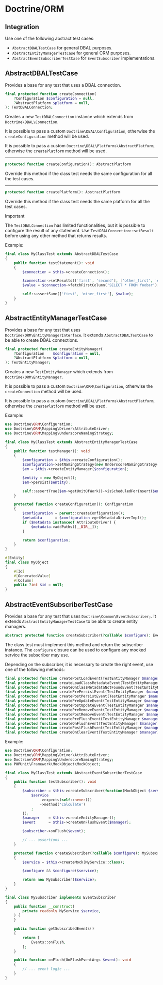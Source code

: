 # Doctrine/ORM

## Integration

Use one of the following abstract test cases:

- `AbstractDBALTestCase` for general DBAL purposes.
- `AbstractEntityManagerTestCase` for general ORM purposes.
- `AbstractEventSubscriberTestCase` for `EventSubscriber` implementations.

## AbstractDBALTestCase

Provides a base for any test that uses a DBAL connection.

```php
final protected function createConnection(
    ?Configuration $configuration = null,
    ?AbstractPlatform $platform = null,
): TestDBALConnection;
```

Creates a new `TestDBALConnection` instance which extends from `Doctrine\DBAL\Connection`.

It is possible to pass a custom `Doctrine\DBAL\Configuration`, otherwise the `createConfiguration` method will be used.

It is possible to pass a custom `Doctrine\DBAL\Platforms\AbstractPlatform`, otherwise the `createPlatform` method will
be used.

---

```php
protected function createConfiguration(): AbstractPlatform
```

Override this method if the class test needs the same configuration for all the test cases.

---

```php
protected function createPlatform(): AbstractPlatform
```

Override this method if the class test needs the same platform for all the test cases.

> [!IMPORTANT]
> The `TestDBALConnection` has limited functionalities, but it is possible to configure the result of any statement.
> Use `TestDBALConnection::setResult` before using any other method that returns results.

Example:

```php
final class MyClassTest extends AbstractDBALTestCase
{
    public function testStatement(): void
    {
        $connection = $this->createConnection();

        $connection->setResults(['first', 'second'], ['other_first', 'other_second']);
        $value = $connection->fetchFirstColumn('SELECT * FROM foobar');

        self::assertSame(['first', 'other_first'], $value);
    }
}
```

## AbstractEntityManagerTestCase

Provides a base for any test that uses `Doctrine\ORM\EntityManagerInterface`. It extends `AbstractDBALTestCase` to be
able to create
DBAL connections.

```php
final protected function createEntityManager(
    ?Configuration    $configuration = null,
    ?AbstractPlatform $platform = null,
): TestEntityManager;
```

Creates a new `TestEntityManager` which extends from `Doctrine\ORM\EntityManager`.

It is possible to pass a custom `Doctrine\ORM\Configuration`, otherwise the `createConnection` method will be used.

It is possible to pass a custom `Doctrine\DBAL\Platforms\AbstractPlatform`, otherwise the `createPlatform` method will
be used.

Example:

```php
use Doctrine\ORM\Configuration;
use Doctrine\ORM\Mapping\Driver\AttributeDriver;
use Doctrine\ORM\Mapping\UnderscoreNamingStrategy;

final class MyClassTest extends AbstractEntityManagerTestCase
{
    public function testManager(): void
    {
        $configuration = $this->createConfiguration();
        $configuration->setNamingStrategy(new UnderscoreNamingStrategy());
        $em = $this->createEntityManager($configuration);

        $entity = new MyObject();
        $em->persist($entity);

        self::assertTrue($em->getUnitOfWork()->isScheduledForInsert($entity));
    }

    protected function createConfiguration(): Configuration
    {
        $configuration = parent::createConfiguration();
        $metadata      = $configuration->getMetadataDriverImpl();
        if ($metadata instanceof AttributeDriver) {
            $metadata->addPaths([__DIR__]);
        }

        return $configuration;
    }
}

#[Entity]
final class MyObject
{
    #[Id]
    #[GeneratedValue]
    #[Column]
    public ?int $id = null;
}
```

## AbstractEventSubscriberTestCase

Provides a base for any test that uses `Doctrine\Common\EventSubscriber;`. It extends `AbstractEntityManagerTestCase` to
be able to create entity managers.

```php
abstract protected function createSubscriber(?callable $configure): EventSubscriber;
```

The class test must implement this method and return the subscriber instance. The `configure` closure can be used to
configure any mocked service the subscriber may use.

Depending on the subscriber, it is necessary to create the right event, use one of the following methods:

```php
final protected function createPostLoadEvent(TestEntityManager $manager, object $object): Event\PostLoadEventArgs;
final protected function createLoadClassMetadataEvent(TestEntityManager $manager, ClassMetadata $classMetadata): Event\LoadClassMetadataEventArgs;
final protected function createOnClassMetadataNotFoundEvent(TestEntityManager $manager, string $className): Event\OnClassMetadataNotFoundEventArgs;
final protected function createPrePersistEvent(TestEntityManager $manager, object $object): Event\PrePersistEventArgs;
final protected function createPostPersistEvent(TestEntityManager $manager, object $object): Event\PostPersistEventArgs;
final protected function createPreUpdateEvent(TestEntityManager $manager, object $object, array &$changeSet): Event\PreUpdateEventArgs;
final protected function createPostUpdateEvent(TestEntityManager $manager, object $object): Event\PostUpdateEventArgs;
final protected function createPreRemoveEvent(TestEntityManager $manager, object $object): Event\PreRemoveEventArgs;
final protected function createPostRemoveEvent(TestEntityManager $manager, object $object): Event\PostRemoveEventArgs;
final protected function createPreFlushEvent(TestEntityManager $manager): Event\PreFlushEventArgs;
final protected function createOnFlushEvent(TestEntityManager $manager): Event\OnFlushEventArgs;
final protected function createPostFlushEvent(TestEntityManager $manager): Event\PostFlushEventArgs;
final protected function createOnClearEvent(TestEntityManager $manager): Event\OnClearEventArgs;
```

Example:

```php
use Doctrine\ORM\Configuration;
use Doctrine\ORM\Mapping\Driver\AttributeDriver;
use Doctrine\ORM\Mapping\UnderscoreNamingStrategy;
use PHPUnit\Framework\MockObject\MockObject;

final class MyClassTest extends AbstractEventSubscriberTestCase
{
    public function testSubscriber(): void
    {
        $subscriber = $this->createSubscriber(function(MockObject $service) {
            $service
                ->expects(self::never())
                ->method('calculate')
            ;
        });
        $manager    = $this->createEntityManager();
        $event      = $this->createOnFlushEvent($manager);

        $subscriber->onFlush($event);

        // ... assertions ...
    }

    protected function createSubscriber(?callable $configure): MySubscriber
    {
        $service = $this->createMock(MyService::class);

        $configure && $configure($service);

        return new MySubscriber($service);
    }
}

final class MySubscriber implements EventSubscriber
{
    public function __construct(
        private readonly MyService $service,
    ) {
    }

    public function getSubscribedEvents()
    {
        return [
            Events::onFlush,
        ];
    }

    public function onFlush(OnFlushEventArgs $event): void
    {
        // ... event logic ...
    }
}
```
